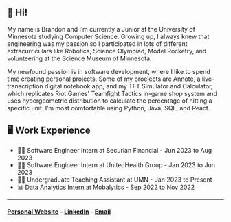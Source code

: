 ## 👋 Hi!
My name is Brandon and I’m currently a Junior at the University of Minnesota studying Computer Science. Growing up, I always knew that engineering was my passion so I participated in lots of different extracurriculars like Robotics, Science Olympiad, Model Rocketry, and volunteering at the Science Museum of Minnesota. 

My newfound passion is in software development, where I like to spend time creating personal projects. Some of my proejects are Annote, a live-transcription digital notebook app, and my TFT Simulator and Calculator, which replicates Riot Games' Teamfight Tactics in-game shop system and uses hypergeometric distribution to calculate the percentage of hitting a specific unit. I’m most comfortable using Python, Java, SQL, and React.

## 🖥️ Work Experience
- 👨‍💻 Software Engineer Intern at Securian Financial - Jun 2023 to Aug 2023
- 👨‍💻 Software Engineer Intern at UnitedHealth Group - Jan 2023 to Jun 2023
- 👨‍🏫 Undergraduate Teaching Assistant at UMN - Jan 2023 to Present
- 📊 Data Analytics Intern at Mobalytics - Sep 2022 to Nov 2022

___
#### [Personal Website](https://www.brandonlam.dev/) - [LinkedIn](https://www.linkedin.com/in/brandon-nguyen-lam/) - [Email](mailto:brandonnguyenlam@gmail.com)
